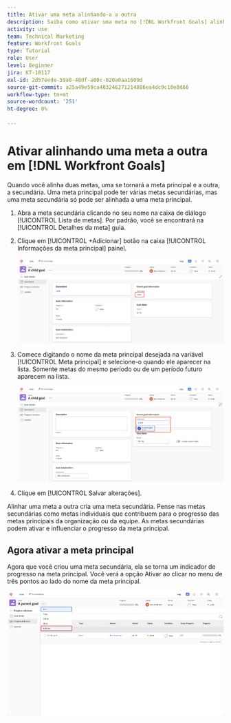 ```yaml
---
title: Ativar uma meta alinhando-a a outra
description: Saiba como ativar uma meta no [!DNL Workfront Goals] alinhando-o a outra meta.
activity: use
team: Technical Marketing
feature: Workfront Goals
type: Tutorial
role: User
level: Beginner
jira: KT-10117
exl-id: 2d57eede-59a8-48df-a00c-820a0aa1609d
source-git-commit: a25a49e59ca483246271214886ea4dc9c10e8d66
workflow-type: tm+mt
source-wordcount: '251'
ht-degree: 0%

---
```


# Ativar alinhando uma meta a outra em [!DNL Workfront Goals]

Quando você alinha duas metas, uma se tornará a meta principal e a outra, a secundária. Uma meta principal pode ter várias metas secundárias, mas uma meta secundária só pode ser alinhada a uma meta principal.

1. Abra a meta secundária clicando no seu nome na caixa de diálogo [!UICONTROL Lista de metas]. Por padrão, você se encontrará na [!UICONTROL Detalhes da meta] guia.
1. Clique em [!UICONTROL +Adicionar] botão na caixa [!UICONTROL Informações da meta principal] painel.

   ![Uma captura de tela do [!UICONTROL Detalhes da meta] guia](assets/06-workfront-goals-align-goals.png)

1. Comece digitando o nome da meta principal desejada na variável [!UICONTROL Meta principal] e selecione-o quando ele aparecer na lista. Somente metas do mesmo período ou de um período futuro aparecem na lista.

   ![Uma captura de tela do [!UICONTROL Detalhes da meta] painel mostrando a [!UICONTROL Informações da meta principal] painel](assets/07-workfront-goals-align-to.png)

1. Clique em [!UICONTROL Salvar alterações].

Alinhar uma meta a outra cria uma meta secundária. Pense nas metas secundárias como metas individuais que contribuem para o progresso das metas principais da organização ou da equipe. As metas secundárias podem ativar e influenciar o progresso da meta principal.

## Agora ativar a meta principal

Agora que você criou uma meta secundária, ela se torna um indicador de progresso na meta principal. Você verá a opção Ativar ao clicar no menu de três pontos ao lado do nome da meta principal.

![Uma captura de tela que mostra como ativar a meta principal.](assets/activate-the-parent-goal.png)

